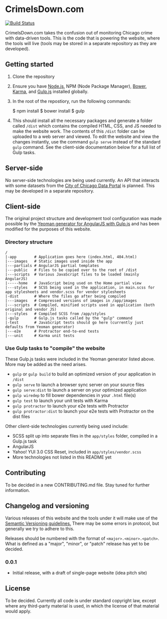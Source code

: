 CrimeIsDown.com
===========

[![Build Status](https://travis-ci.org/EricTendian/crimeisdown.svg)](https://travis-ci.org/EricTendian/crimeisdown)

CrimeIsDown.com takes the confusion out of monitoring Chicago crime with data-driven tools. This is the code that is powering the website, where the tools will live (tools may be stored in a separate repository as they are developed).

## Getting started

1. Clone the repository
2. Ensure you have [Node.js](http://nodejs.org/), NPM (Node Package Manager), [Bower](http://bower.io/), [Karma](http://karma-runner.github.io/), and [Gulp.js](http://gulpjs.com/) installed globally.
3. In the root of the repostiory, run the following commands:

    $ npm install
    $ bower install
    $ gulp

4. This should install all the necessary packages and generate a folder called `/dist` which contains the compiled HTML, CSS, and JS needed to make the website work. The contents of this `/dist` folder can be uploaded to a web server and viewed. To edit the website and view the changes instantly, use the command `gulp serve` instead of the standard `gulp` command. See the client-side documentation below for a full list of Gulp tasks.

## Server-side

No server-side technologies are being used currently. An API that interacts with some datasets from the [City of Chicago Data Portal](https://data.cityofchicago.org/) is planned. This may be developed in a separate repository.

## Client-side

The original project structure and development tool configuration was made possible by the [Yeoman generator for AngularJS with Gulp.js](https://github.com/Swiip/generator-gulp-angular) and has been modified for the purposes of this website.

### Directory structure

    /
    |-app        # Application goes here (index.html, 404.html)
    |---images   # Static images used inside the app
    |---partials # AngularJS partial templates
    |---public   # Files to be copied over to the root of /dist
    |---scripts  # Various JavaScript files to be loaded (mainly AngularJS)
    |-----home   # JavaScript being used on the Home partial view
    |---styles   # SCSS being used in the application, in main.scss for app stylesheets and vendor.scss for vendor stylesheets
    |-dist       # Where the files go after being compiled
    |---images   # Compressed versions of images in /app/images
    |---scripts  # Compiled, minified scripts used in application (both original and vendor JS)
    |---styles   # Compiled SCSS from /app/styles
    |-gulp       # Gulp.js tasks called by the "gulp" command
    |-test       # JavaScript tests should go here (currently just defaults from Yeoman generator)
    |---e2e      # Protractor end-to-end tests
    |---unit     # Karma unit tests

### Use Gulp tasks to "compile" the website

These Gulp.js tasks were included in the Yeoman generator listed above. More may be added as the need arises.

  * `gulp` or `gulp build` to build an optimized version of your application in `/dist`
  * `gulp serve` to launch a browser sync server on your source files
  * `gulp serve:dist` to launch a server on your optimized application
  * `gulp wiredep` to fill bower dependencies in your `.html` file(s)
  * `gulp test` to launch your unit tests with Karma
  * `gulp protractor` to launch your e2e tests with Protractor
  * `gulp protractor:dist` to launch your e2e tests with Protractor on the dist files

Other client-side technologies currently being used include:

  * SCSS split up into separate files in the `app/styles` folder, compiled in a Gulp.js task
  * AngularJS
  * Yahoo! YUI 3.0 CSS Reset, included in `app/styles/vendor.scss`
  * More technologies not listed in this README yet

## Contributing

To be decided in a new CONTRIBUTING.md file. Stay tuned for further information.

## Changelog and versioning

Various releases of this website and the tools under it will make use of the [Semantic Versioning guidelines.](http://semver.org/) There may be some errors in protocol, but generally we try to adhere to this.

Releases should be numbered with the format of `<major>.<minor>.<patch>`. What is defined as a "major", "minor", or "patch" release has yet to be decided.

### 0.0.1

* Initial release, with a draft of single-page website (idea pitch site)

## License

To be decided. Currently all code is under standard copyright law, except where any third-party material is used, in which the license of that material would apply.
